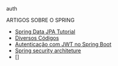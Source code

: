 auth


ARTIGOS SOBRE O SPRING 

* [Spring Data JPA Tutorial](https://www.petrikainulainen.net/spring-data-jpa-tutorial/)
* [Diversos Códigos](https://github.com/eugenp/tutorials)
* [Autenticação com JWT no Spring Boot](https://receitasdecodigo.com.br/spring-boot/autenticacao-com-jwt-em-projetos-spring-boot)
* [Spring security architeture](https://spring.io/guides/topicals/spring-security-architecture/)
* []